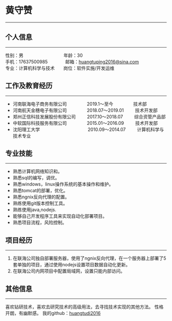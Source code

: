 # 黄守赞

------------

## 个人信息

-------------

性别：男 &nbsp; &nbsp; &nbsp;  &nbsp;&nbsp;&nbsp;&nbsp;&nbsp;&nbsp;&nbsp;&nbsp;&nbsp;&nbsp;&nbsp;&nbsp;&nbsp;&nbsp;&nbsp;&nbsp;&nbsp;&nbsp;&nbsp; &nbsp; &nbsp; &nbsp;年龄：30<br>
手机：17637500985&nbsp; &nbsp; &nbsp; &nbsp;&nbsp; &nbsp; &nbsp; &nbsp;邮箱：huangtuping2016@sina.com<br>
专业：计算机科学与技术&nbsp; &nbsp; &nbsp; &nbsp;岗位：软件实施/开发运维

## 工作及教育经历

-------

- 河南联海电子商务有限公司 &nbsp; &nbsp; &nbsp; &nbsp;&nbsp; &nbsp; &nbsp; &nbsp; 2019.1～至今 &nbsp; &nbsp; &nbsp; &nbsp; &nbsp; &nbsp; &nbsp; &nbsp;技术部  
- 河南航天金穗电子有限公司 &nbsp; &nbsp; &nbsp; &nbsp; &nbsp; &nbsp; &nbsp; &nbsp;2018.07～2019.01&nbsp; &nbsp; &nbsp; &nbsp;&nbsp;  技术开发部
- 郑州正信科技发展股份有限公司 &nbsp; &nbsp; &nbsp; &nbsp; 2017.10～2018.07&nbsp; &nbsp; &nbsp; &nbsp;&nbsp; 综合资管产品部
- 中软国际科技服务有限公司&nbsp; &nbsp; &nbsp; &nbsp; &nbsp; &nbsp; &nbsp;&nbsp; &nbsp;2015.01～2016.09 &nbsp; &nbsp; &nbsp; &nbsp; 技术开发部
- 沈阳理工大学 &nbsp; &nbsp; &nbsp; &nbsp; &nbsp; &nbsp; &nbsp; &nbsp; &nbsp; &nbsp; &nbsp; &nbsp; &nbsp; &nbsp; &nbsp; &nbsp; &nbsp; &nbsp; &nbsp;2010.09～2014.07&nbsp; &nbsp; &nbsp; &nbsp; &nbsp;计算机科学与技术专业

## 专业技能

-----

- 熟悉计算机网络知识和。
- 熟悉sql的编写，调优。
- 熟悉windows，linux操作系统的基本操作和维护。
- 熟悉tomcat的部署，优化。
- 熟悉ngnix反向代理的配置。
- 熟练使用git版本控制工具。
- 熟练使用java,nodejs.
- 能够自己开发程序工具来实现自动化部署项目。
- 熟悉项目流程，风险控制。

## 项目经历

------

1. 在联海公司独自部署服务器，使用了ngnix反向代理，在一个服务器上部署了5套单独的项目，通过使用nodejs设置项目数据自动化更新。
2. 在联海公司内网项目中配置局域网，设置只能内部访问。

## 其他信息

-----

喜欢钻研技术，喜欢去研究技术的高级用法，去寻找技术实现的其他方法。
性格开朗，有幽默感。
我的github：[huangtudi2016](https://github.com/huangtudi2016/)
